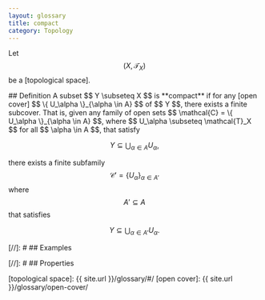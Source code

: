 ```yaml
---
layout: glossary
title: compact
category: Topology
---
```


Let $$ (X, \mathcal{T}_X) $$ be a [topological space].

<div class="item" markdown="1">
## Definition
A subset $$ Y \subseteq X $$ is **compact** if for any [open cover] $$ \{ U_\alpha \}_{\alpha \in A} $$ of $$ Y $$, there exists a finite subcover. That is, given any family of open sets $$ \mathcal{C} = \{ U_\alpha \}_{\alpha \in A} $$, where $$ U_\alpha \subseteq \mathcal{T}_X $$ for all $$ \alpha \in A $$, that satisfy

$$ Y \subseteq \bigcup_{\alpha \in A} U_\alpha, $$

there exists a finite subfamily $$ \mathcal{C}' = \{ U_\alpha \}_{\alpha \in A'} $$ where $$ A' \subseteq A $$ that satisfies

$$ Y \subseteq \bigcup_{\alpha \in A'} U_{\alpha}. $$

</div>

[//]: # ## Examples

[//]: # ## Properties

[topological space]: {{ site.url }}/glossary/#/
[open cover]: {{ site.url }}/glossary/open-cover/